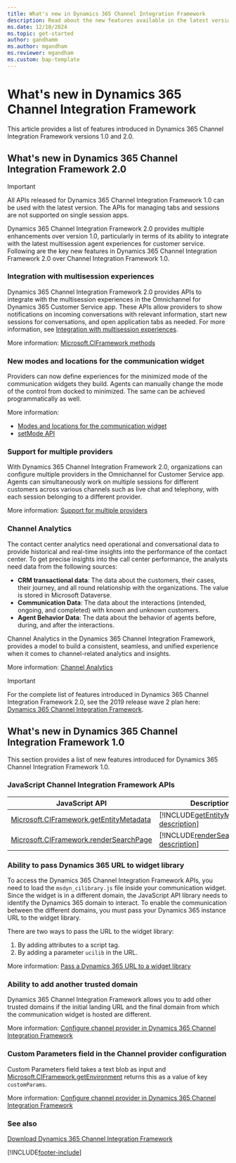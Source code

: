 ```yaml
---
title: What's new in Dynamics 365 Channel Integration Framework
description: Read about the new features available in the latest versions of Dynamics 365 Channel Integration Framework.
ms.date: 12/10/2024
ms.topic: get-started
author: gandhamm
ms.author: mgandham
ms.reviewer: mgandham
ms.custom: bap-template
---
```


# What's new in Dynamics 365 Channel Integration Framework

This article provides a list of features introduced in Dynamics 365 Channel Integration Framework versions 1.0 and 2.0.

## What's new in Dynamics 365 Channel Integration Framework 2.0

> [!IMPORTANT]
> All APIs released for Dynamics 365 Channel Integration Framework 1.0 can be used with the latest version. The APIs for managing tabs and sessions are not supported on single session apps.

Dynamics 365 Channel Integration Framework 2.0 provides multiple enhancements over version 1.0, particularly in terms of its ability to integrate with the latest multisession agent experiences for customer service. Following are the key new features in Dynamics 365 Channel Integration Framework 2.0 over Channel Integration Framework 1.0.

### Integration with multisession experiences

Dynamics 365 Channel Integration Framework 2.0 provides APIs to integrate with the multisession experiences in the Omnichannel for Dynamics 365 Customer Service app. These APIs allow providers to show notifications on incoming conversations with relevant information, start new sessions for conversations, and open application tabs as needed. For more information, see [Integration with multisession experiences](v2/administer/integration-multi-session-experiences.md).

More information: [Microsoft.CIFramework methods](v1/develop/reference/microsoft-ciframework.md)

### New modes and locations for the communication widget

Providers can now define experiences for the minimized mode of the communication widgets they build. Agents can manually change the mode of the control from docked to minimized. The same can be achieved programmatically as well. 

More information: 
- [Modes and locations for the communication widget](v2/administer/modes-communication-widget.md) 
- [setMode API](v2/develop/reference/microsoft-ciframework/setMode.md)

### Support for multiple providers

With Dynamics 365 Channel Integration Framework 2.0, organizations can configure multiple providers in the Omnichannel for Customer Service app. Agents can simultaneously work on multiple sessions for different customers across various channels such as live chat and telephony, with each session belonging to a different provider. 

More information: [Support for multiple providers](v2/administer/support-multiple-providers.md)

### Channel Analytics

The contact center analytics need operational and conversational data to provide historical and real-time insights into the performance of the contact center. To get precise insights into the call center performance, the analysts need data from the following sources: 

- **CRM transactional data**: The data about the customers, their cases, their journey, and all round relationship with the organizations. The value is stored in Microsoft Dataverse.
- **Communication Data**: The data about the interactions (intended, ongoing, and completed) with known and unknown customers.
- **Agent Behavior Data**: The data about the behavior of agents before, during, and after the interactions. 

Channel Analytics in the Dynamics 365 Channel Integration Framework, provides a model to build a consistent, seamless, and unified experience when it comes to channel-related analytics and insights.

More information: [Channel Analytics](v2/administer/channel-analytics.md)

> [!IMPORTANT]
> For the complete list of features introduced in Dynamics 365 Channel Integration Framework 2.0, see the 2019 release wave 2 plan here: [Dynamics 365 Channel Integration Framework](/dynamics365-release-plan/2019wave2/dynamics365-customer-service/channel-integration-framework-v2).

## What's new in Dynamics 365 Channel Integration Framework 1.0

This section provides a list of new features introduced for Dynamics 365 Channel Integration Framework 1.0.

### JavaScript Channel Integration Framework APIs

| JavaScript API | Description |
|-----|-----|
| [Microsoft.CIFramework.getEntityMetadata](v1/develop/reference/microsoft-ciframework/getEntityMetadata.md) | [!INCLUDE[getEntityMetadata-description](v1/develop/reference/microsoft-ciframework/includes/getEntityMetadata-description.md)] |
| [Microsoft.CIFramework.renderSearchPage](v1/develop/reference/microsoft-ciframework/renderSearchPage.md) | [!INCLUDE[renderSearchPage-description](v1/develop/reference/microsoft-ciframework/includes/renderSearchPage-description.md)] |

### Ability to pass Dynamics 365 URL to widget library

To access the Dynamics 365 Channel Integration Framework APIs, you need to load the `msdyn_cilibrary.js` file inside your communication widget. Since the widget is in a different domain, the JavaScript API library needs to identify the Dynamics 365 domain to interact. To enable the communication between the different domains, you must pass your Dynamics 365 instance URL to the widget library.

There are two ways to pass the URL to the widget library:

1. By adding attributes to a script tag.
2. By adding a parameter `ucilib` in the URL.

More information: [Pass a Dynamics 365 URL to a widget library](v1/administer/pass-url-widget-library.md)

### Ability to add another trusted domain

Dynamics 365 Channel Integration Framework allows you to add other trusted domains if the initial landing URL and the final domain from which the communication widget is hosted are different. 

More information: [Configure channel provider in Dynamics 365 Channel Integration Framework](v1/administer/configure-channel-provider-channel-integration-framework.md)

### Custom Parameters field in the Channel provider configuration

Custom Parameters field takes a text blob as input and [Microsoft.CIFramework.getEnvironment](v1/develop/reference/microsoft-ciframework/getEnvironment.md) returns this as a value of key `customParams`. 

More information: [Configure channel provider in Dynamics 365 Channel Integration Framework](v1/administer/configure-channel-provider-channel-integration-framework.md)

### See also

[Download Dynamics 365 Channel Integration Framework](https://go.microsoft.com/fwlink/p/?linkid=2050102)  

[!INCLUDE[footer-include](../includes/footer-banner.md)]
